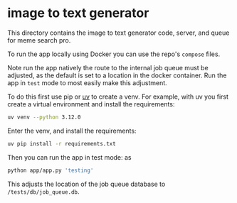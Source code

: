 # image to text generator

This directory contains the image to text generator code, server, and queue for meme search pro.

To run the app locally using Docker you can use the repo's `compose` files.

Note run the app natively the route to the internal job queue must be adjusted, as the default is set to a location in the docker container. Run the app in `test` mode to most easily make this adjustment.

To do this first use pip or [uv](https://github.com/astral-sh/uv) to create a venv. For example, with uv you first create a virtual environment and install the requirements:

```bash
uv venv --python 3.12.0
```

Enter the venv, and install the requirements:

```bash
uv pip install -r requirements.txt
```

Then you can run the app in test mode: as

```bash
python app/app.py 'testing'
```

This adjusts the location of the job queue database to `/tests/db/job_queue.db`.
